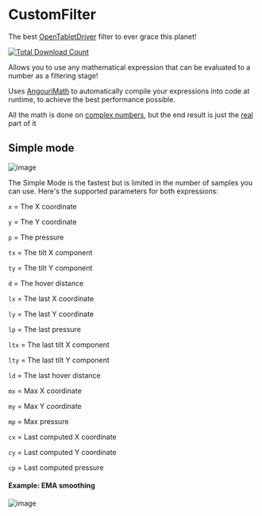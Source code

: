 # CustomFilter
The best [OpenTabletDriver](https://github.com/OpentabletDriver/OpenTabletDriver) filter to ever grace this planet!

[![Total Download Count](https://img.shields.io/github/downloads/adryzz/CustomFilter/total.svg)](https://github.com/adryzz/CustomFilter/releases)

Allows you to use any mathematical expression that can be evaluated to a number as a filtering stage!

Uses [AngouriMath](https://github.com/asc-community/AngouriMath) to automatically compile your expressions into code at runtime, to achieve the best performance possible.

All the math is done on [complex numbers](https://en.wikipedia.org/wiki/Complex_number), but the end result is just the [real](https://docs.microsoft.com/en-us/dotnet/api/system.numerics.complex.real?view=net-6.0) part of it

## Simple mode

![image](https://user-images.githubusercontent.com/46694241/169646212-e162bbdf-99c4-428b-97a0-283034d05fed.png)

The Simple Mode is the fastest but is limited in the number of samples you can use.
Here's the supported parameters for both expressions:

`x` = The X coordinate

`y` = The Y coordinate

`p` = The pressure

`tx` = The tilt X component

`ty` = The tilt Y component

`d` = The hover distance

`lx` = The last X coordinate

`ly` = The last Y coordinate

`lp` = The last pressure

`ltx` = The last tilt X component

`lty` = The last tilt Y component

`ld` = The last hover distance

`mx` = Max X coordinate

`my` = Max Y coordinate

`mp` = Max pressure

`cx` = Last computed X coordinate

`cy` = Last computed Y coordinate

`cp` = Last computed pressure

#### Example: EMA smoothing
![image](https://user-images.githubusercontent.com/46694241/152674407-eaccdf71-6fb2-448a-9eb4-6bc1c820bac0.png)
